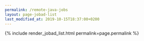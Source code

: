 ```yaml
---
permalink: /remote-java-jobs
layout: page-jobad-list
last_modified_at: 2019-10-15T18:37:00+0200
---
```

{% include render_jobad_list.html permalink=page.permalink %}
